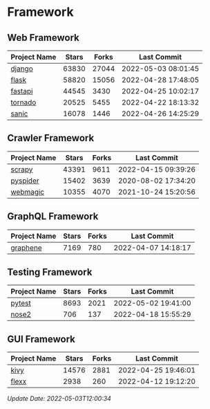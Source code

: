 # Framework

## Web Framework
| Project Name | Stars | Forks | Last Commit |
| ------------ | ----- | ----- | ----------- |
| [django](https://github.com/django/django) | 63830 | 27044 | 2022-05-03 08:01:45 |
| [flask](https://github.com/pallets/flask) | 58820 | 15056 | 2022-04-28 17:48:05 |
| [fastapi](https://github.com/tiangolo/fastapi) | 44545 | 3430 | 2022-04-25 10:02:17 |
| [tornado](https://github.com/tornadoweb/tornado) | 20525 | 5455 | 2022-04-22 18:13:32 |
| [sanic](https://github.com/sanic-org/sanic) | 16078 | 1446 | 2022-04-26 14:25:29 |

## Crawler Framework
| Project Name | Stars | Forks | Last Commit |
| ------------ | ----- | ----- | ----------- |
| [scrapy](https://github.com/scrapy/scrapy) | 43391 | 9611 | 2022-04-15 09:39:26 |
| [pyspider](https://github.com/binux/pyspider) | 15402 | 3639 | 2020-08-02 17:34:20 |
| [webmagic](https://github.com/code4craft/webmagic) | 10355 | 4070 | 2021-10-24 15:20:56 |

## GraphQL Framework
| Project Name | Stars | Forks | Last Commit |
| ------------ | ----- | ----- | ----------- |
| [graphene](https://github.com/graphql-python/graphene) | 7169 | 780 | 2022-04-07 14:18:17 |

## Testing Framework
| Project Name | Stars | Forks | Last Commit |
| ------------ | ----- | ----- | ----------- |
| [pytest](https://github.com/pytest-dev/pytest) | 8693 | 2021 | 2022-05-02 19:41:00 |
| [nose2](https://github.com/nose-devs/nose2) | 706 | 137 | 2022-04-18 15:55:29 |

## GUI Framework
| Project Name | Stars | Forks | Last Commit |
| ------------ | ----- | ----- | ----------- |
| [kivy](https://github.com/kivy/kivy) | 14576 | 2881 | 2022-04-25 19:46:01 |
| [flexx](https://github.com/flexxui/flexx) | 2938 | 260 | 2022-04-12 19:12:20 |

*Update Date: 2022-05-03T12:00:34*